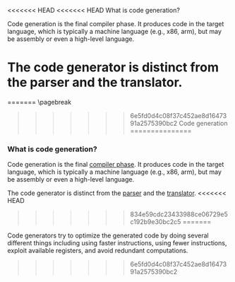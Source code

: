 <<<<<<< HEAD
<<<<<<< HEAD
What is code generation?

Code generation is the final compiler phase. It produces code in the target language, which is typically a machine language (e.g., x86, arm), but may be assembly or even a high-level language.

The code generator is distinct from the parser and the translator.
=======
=======
\pagebreak

<!---
DO NOT REMOVE THIS COMMENT OR TOPICS LISTED HERE.

This section should cover these topics.
It need not be in this order.

Indicate coverage of topics by copying topic lines verbatim into a comment adjacent to the relevant text.
Covered topics appear twice in a file: here and adjacent to the relevant text.
Uncovered topics appear only once in a file (in this comment).

This command checks whether topic lines appear only once in a file.

    ./check.sh uncovered

TOPICS:

6.1 Overview
6.1.1 Produces Machine-Executable Code
6.1.2 Input Parse Tree
6.1.3 Output Machine Code
6.1.4 Includes Some Optimization Techniques
6.2 Process
6.2.1 Instruction Selection
6.2.1.1 Transforms Middle-Level IR to Low-Level IR
6.2.1.1.1 Middle Level IR
6.2.1.1.1.1 Tree-Based
6.2.1.1.1.2 Intermediate Representation
6.2.1.1.2 Low Level IR
6.2.1.1.2.1 Reduced From Tree
6.2.1.1.2.2 Close to Target Language (Machine Code)
6.2.1.2 Templates and Tiles
6.2.1.2.1 Tiles
6.2.1.2.1.1 Template That Matches a Portion of IR Tree
6.2.1.2.1.2 Implemented with a Single Target Instruction
6.2.1.2.2 Templates
6.2.1.2.2.1 Convert Code from IR to Target Language
6.2.1.2.2.2 Open to Optimization
6.2.1.2.3 Implementation
6.2.1.2.3.1 Backward Dynamic Programming
6.2.1.2.3.2 Greedy Algorithms
6.2.2 Instruction Scheduling
6.2.2.1 Optimization Technique
6.2.2.1.1 Reorders Instructions for Optimal Processing
6.2.2.1.2 Avoid Data Stalls and Code Structure Hazards
6.2.2.2 Types of Scheduling Algorithms
6.2.3 Register Allocation
6.2.3.1 Multiplexes Program Variables to CPU Registers
6.2.3.1.1 Maximize Program Execution Time
6.2.3.1.2 Occurrences
6.2.3.1.2.1 Local
6.2.3.1.2.2 Global
6.2.3.1.2.3 Interprocedural
6.2.3.2 NP-Complete Optimization Problem
6.2.4 Non-Standard Compilers
6.2.4.1 Just-In-Time Compilation
6.2.4.2 Profiling

-->

>>>>>>> 6e5fd0d4c08f37c452ae8d1647391a2575390bc2
Code generation
===============

### What is code generation?
Code generation is the final [compiler phase](#what-are-the-phases-of-a-compiler).
It produces code in the target language, which is typically a machine language (e.g., x86, arm), but may be assembly or even a high-level language.

The code generator is distinct from the [parser](#what-is-a-parser) and the [translator](#what-is-a-translator).
<<<<<<< HEAD
>>>>>>> 834e59cdc23433988ce06729e5c192b9e30bc2c5
=======

Code generators try to optimize the generated code by doing several different things including using faster instructions, using fewer instructions,
exploit available registers, and avoid redundant computations.

>>>>>>> 6e5fd0d4c08f37c452ae8d1647391a2575390bc2
